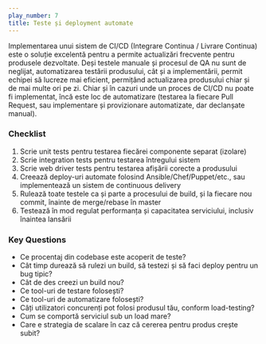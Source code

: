 ```yaml
---
play_number: 7
title: Teste și deployment automate
---
```


Implementarea unui sistem de CI/CD (Integrare Continua / Livrare Continua) este o soluție excelentă pentru a permite actualizări frecvente pentru produsele dezvoltate. Deși testele manuale și procesul de QA nu sunt de neglijat, automatizarea testării produsului, cât și a implementării, permit echipei să lucreze mai eficient, permițând actualizarea produsului chiar și de mai multe ori pe zi. Chiar și în cazuri unde un proces de CI/CD nu poate fi implementat, încă este loc de automatizare (testarea la fiecare Pull Request, sau implementare și provizionare automatizate, dar declanșate manual). 

### Checklist
1. Scrie unit tests pentru testarea fiecărei componente separat (izolare)
2. Scrie integration tests pentru testarea întregului sistem
3. Scrie web driver tests pentru testarea afișării corecte a produsului
4. Creează deploy-uri automate folosind Ansible/Chef/Puppet/etc., sau implementează un sistem de continuous delivery
5. Rulează toate testele ca și parte a procesului de build, și la fiecare nou commit, înainte de merge/rebase în master
6. Testează în mod regulat performanța și capacitatea serviciului, inclusiv înaintea lansării

### Key Questions
- Ce procentaj din codebase este acoperit de teste?
- Cât timp durează să rulezi un build, să testezi și să faci deploy pentru un bug tipic?
- Cât de des creezi un build nou?
- Ce tool-uri de testare folosești?
- Ce tool-uri de automatizare folosești?
- Câți utilizatori concurenți pot folosi produsul tău, conform load-testing?
- Cum se comportă serviciul sub un load mare? 
- Care e strategia de scalare în caz că cererea pentru produs crește subit?



